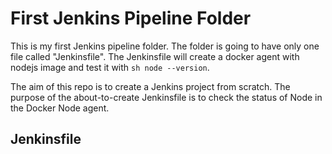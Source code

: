 # First Jenkins Pipeline Folder

This is my first Jenkins pipeline folder. The folder is going to have only one file called "Jenkinsfile". The Jenkinsfile will create a docker agent with nodejs image and test it with `sh node --version`.

The aim of this repo is to create a Jenkins project from scratch. The purpose of the about-to-create Jenkinsfile is to check the status of Node in the Docker Node agent.

## Jenkinsfile

